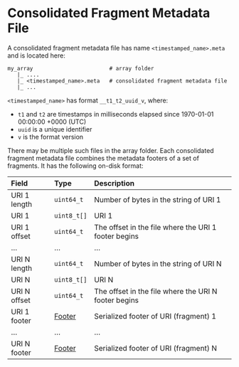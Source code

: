 # Consolidated Fragment Metadata File

A consolidated fragment metadata file has name `<timestamped_name>.meta` and is located here:

```
my_array                        # array folder
   |_ ....
   |_ <timestamped_name>.meta   # consolidated fragment metadata file
   |_ ...
```

`<timestamped_name>` has format `__t1_t2_uuid_v`, where:
* `t1` and `t2` are timestamps in milliseconds elapsed since 1970-01-01 00:00:00 +0000 (UTC)
* `uuid` is a unique identifier
* `v` is the format version

There may be multiple such files in the array folder. Each consolidated fragment metadata file combines the metadata footers of a set of fragments. It has the following on-disk format:

| **Field** | **Type** | **Description** |
| :--- | :--- | :--- |
| URI 1 length | `uint64_t` | Number of bytes in the string of URI 1 |
| URI 1 | `uint8_t[]` | URI 1 |
| URI 1 offset | `uint64_t` | The offset in the file where the URI 1 footer begins |
| … | … | … |
| URI N length | `uint64_t` | Number of bytes in the string of URI N |
| URI N | `uint8_t[]` | URI N |
| URI N offset | `uint64_t` | The offset in the file where the URI N footer begins |
| URI 1 footer | [Footer](./fragment.md#footer) | Serialized footer of URI (fragment) 1 |
| … | … | … |
| URI N footer | [Footer](./fragment.md#footer) | Serialized footer of URI (fragment) N |